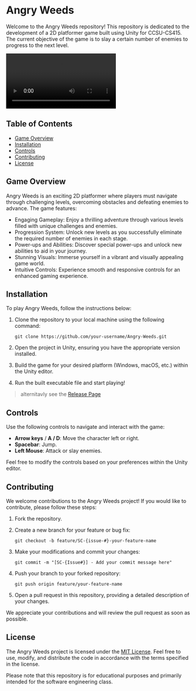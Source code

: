 # Angry Weeds

Welcome to the Angry Weeds repository! This repository is dedicated to the development of a 2D platformer game built using Unity for CCSU-CS415. The current objective of the game is to slay a certain number of enemies to progress to the next level.

![Angry Weeds Demo](./resources/GameplayTeaser.mp4)

## Table of Contents

- [Game Overview](#game-overview)
- [Installation](#installation)
- [Controls](#controls)
- [Contributing](#contributing)
- [License](#license)

## Game Overview

Angry Weeds is an exciting 2D platformer where players must navigate through challenging levels, overcoming obstacles and defeating enemies to advance. The game features:

- Engaging Gameplay: Enjoy a thrilling adventure through various levels filled with unique challenges and enemies.
- Progression System: Unlock new levels as you successfully eliminate the required number of enemies in each stage.
- Power-ups and Abilities: Discover special power-ups and unlock new abilities to aid in your journey.
- Stunning Visuals: Immerse yourself in a vibrant and visually appealing game world.
- Intuitive Controls: Experience smooth and responsive controls for an enhanced gaming experience.

## Installation

To play Angry Weeds, follow the instructions below:

1. Clone the repository to your local machine using the following command:
   ```
   git clone https://github.com/your-username/Angry-Weeds.git
   ```

2. Open the project in Unity, ensuring you have the appropriate version installed.

3. Build the game for your desired platform (Windows, macOS, etc.) within the Unity editor.

4. Run the built executable file and start playing!

> alternitavly see the [Release Page](https://github.com/conlonc2/Angry-Weeds/releases)

## Controls

Use the following controls to navigate and interact with the game:

- **Arrow keys** / **A / D**: Move the character left or right.
- **Spacebar**: Jump.
- **Left Mouse**: Attack or slay enemies.

Feel free to modify the controls based on your preferences within the Unity editor.

## Contributing

We welcome contributions to the Angry Weeds project! If you would like to contribute, please follow these steps:

1. Fork the repository.

2. Create a new branch for your feature or bug fix:
   ```
   git checkout -b feature/SC-{issue-#}-your-feature-name
   ```

3. Make your modifications and commit your changes:
   ```
   git commit -m "[SC-{Issue#}] - Add your commit message here"
   ```

4. Push your branch to your forked repository:
   ```
   git push origin feature/your-feature-name
   ```

5. Open a pull request in this repository, providing a detailed description of your changes.

We appreciate your contributions and will review the pull request as soon as possible.

## License

The Angry Weeds project is licensed under the [MIT License](LICENSE). Feel free to use, modify, and distribute the code in accordance with the terms specified in the license.

Please note that this repository is for educational purposes and primarily intended for the software engineering class.